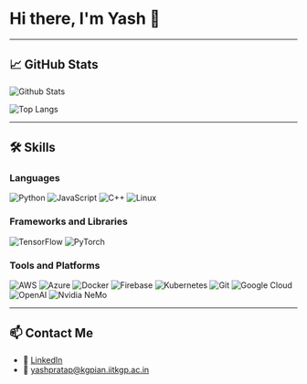 # Hi there, I'm Yash 👋

---

## 📈 GitHub Stats

![Github Stats](https://github-readme-stats-6e5r.vercel.app/api?username=pratapyash&rank_icon=github&show_icons=true&hide=stars,contribs&include_all_commits=true&count_private=true&role=OWNER,ORGANIZATION_MEMBER,COLLABORATOR&theme=dark#gh-dark-mode-only&show=prs_merged,prs_merged_percentage)

![Top Langs](https://github-readme-stats.vercel.app/api/top-langs/?username=pratapyash&layout=compact&hide=jupyter%20notebook,c%2B%2B,HTML,CSS&count_private=true&role=OWNER,ORGANIZATION_MEMBER,COLLABORATOR&theme=dark#gh-dark-mode-only)

---

## 🛠️ Skills

### Languages
![Python](https://img.shields.io/badge/-Python-3776AB?style=flat&logo=python&logoColor=white)
![JavaScript](https://img.shields.io/badge/-JavaScript-EDD222?style=flat&logo=javascript&logoColor=white)
![C++](https://img.shields.io/badge/-C++-00599C?style=flat&logo=cplusplus&logoColor=white)
![Linux](https://img.shields.io/badge/Linux-FCC624?style=flat&logo=linux&logoColor=black)

### Frameworks and Libraries
![TensorFlow](https://img.shields.io/badge/-TensorFlow-FF6F00?style=flat&logo=tensorflow&logoColor=white)
![PyTorch](https://img.shields.io/badge/-PyTorch-EE4C2C?style=flat&logo=pytorch&logoColor=white)

### Tools and Platforms
![AWS](https://img.shields.io/badge/-AWS-232F3E?style=flat&logo=amazon-aws&logoColor=white)
![Azure](https://img.shields.io/badge/azure-%230072C6.svg?style=flat&logo=microsoftazure&logoColor=white)
![Docker](https://img.shields.io/badge/-Docker-2496ED?style=flat&logo=docker&logoColor=white)
![Firebase](https://img.shields.io/badge/firebase-ffcd34?style=flat&logo=firebase&logoColor=a08021)
![Kubernetes](https://img.shields.io/badge/-Kubernetes-326CE5?style=flat&logo=kubernetes&logoColor=white)
![Git](https://img.shields.io/badge/-Git-F05032?style=flat&logo=git&logoColor=white)
![Google Cloud](https://img.shields.io/badge/-Google%20Cloud-4285F4?style=flat&logo=google-cloud&logoColor=white)
![OpenAI](https://img.shields.io/badge/-OpenAI-412991?style=flat&logo=openai&logoColor=white)
![Nvidia NeMo](https://img.shields.io/badge/-Nvidia%20NeMo-76B900?style=flat&logo=nvidia&logoColor=white)

---

## 📫 Contact Me

- 💼 [LinkedIn](https://www.linkedin.com/in/pratap-yash)
- 📧 yashpratap@kgpian.iitkgp.ac.in

